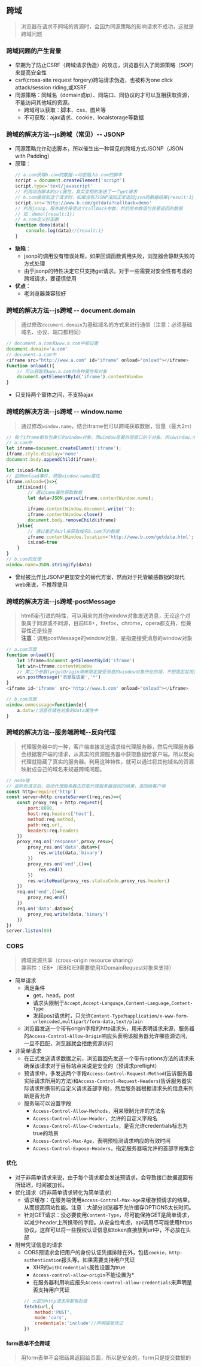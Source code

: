 ## 跨域
> 浏览器在请求不同域的资源时，会因为同源策略的影响请求不成功，这就是跨域问题

### 跨域问题的产生背景
- 早期为了防止CSRF（跨域请求伪造）的攻击，浏览器引入了同源策略（SOP）来提高安全性
- csrf(cross-site request forgery)跨站请求伪造，也被称为one click attack/session riding,或XSRF
- 同源策略：同域名（domain或ip）、同端口、同协议的才可以互相获取资源，不能访问其他域的资源。
  - 跨域可以获取：脚本、css、图片等
  - 不可获取：ajax请求、cookie、localstorage等数据


### 跨域的解决方法--js跨域（常见）-- JSONP
- 同源策略允许动态脚本，所以催生出一种常见的跨域方式JSONP（JSON with Padding）
- 原理：
   ```javascript
   // a.com获取b.com的数据->动态插入b.com的脚本
   script = document.createElement('script')
   script.type='text/javascript'
   // 利用动态脚本的src属性，其实变相的发送了一个get请求
   // b.com接受到这个请求时，如果没有JSONP没回正常返回json的数据结果{result:1}
   script.src='http://www.b.com/getdata?callback=demo'
   // 利用jsonp，服务端会接受这个callback参数，然后用参数值包装要返回的数据
   // 如：demo({result:1})
   // a.com定义好函数
   function demo(data){
       console.log(data)//{result:1}
   }
   
   ```
- **缺陷**：
  - jsonp的调用没有错误处理，如果回调函数调用失败，浏览器会静默失败的方式处理
  - 由于jsonp的特性决定它只支持get请求。对于一些需要对安全性有考虑的跨域请求，要谨慎使用
- **优点**：
  - 老浏览器兼容较好

### 跨域的解决方法--js跨域 -- document.domain
> 通过修改`document.domain`为基础域名的方式来进行通信（注意：必须基础域名、协议、端口都相同）
```javascript
// document.a.com和www.a.com中都设置
document.domain='a.com'
// document.a.com中
<iframe src="http://www.a.com" id="iframe" onload="onload"></iframe>
function onload(){
    // 可以获取到www.a.com的各种属性和对象
    document.getElementById('iframe').contentWindow
}
```
- 只支持两个窗体之间，不支持ajax

### 跨域的解决方法--js跨域 -- window.name
> 通过修改`window.name`，结合iframe也可以跨域获取数据，容量（最大2m） 
 
```javascript
// 每个iframe都有包裹它的window对象，而window是最外层窗口的子对象。所以window.name可以被共享
// a.com中
let iframe=document.createElemnt('iframe');
iframe.style.display='none'
document.body.appendChild(iframe);

let isLoad=false
// 监听onload事件，获取window.name属性
iframe.onload=()=>{
    if(isLoad){
        // 通过name属性获取数据
        let data=JSON.parse(iframe.contentWindow.name);

        iframe.contentWindow.document.write('');
        iframe.contentWindow.close()
        document.body.removeChild(iframe)
    }else{
        // 通过重定向url来获取域名b.com下的数据
        iframe.contentWindow.location='http://www.b.com/getdata.html';
        isLoad=true
    }
}
// b.com的处理
window.name=JSON.stringify(data)
```
- 曾经被比作比JSONP更加安全的替代方案，然而对于托管敏感数据的现代web来说，不推荐使用

### 跨域的解决方法--js跨域-postMessage
> html5新引进的特性，可以用来向其他window对象发送消息，无论这个对象属于同源或不同源，目前IE8+，firefox，chrome，opera都支持，但兼容性还是较差  
> **注意**：调用postMessage的window对象，是指要接受消息的window对象
```javascript
// a.com页面
function onload(){
    let iframe=document.getElementById('iframe')
    let win=iframe.contentWindow
    // 第二个参数targetOrigin用来限定接受消息的window对象所在的域，不想限定就用通配符*
    win.postMessage('消息在这里','*')
}
<iframe id='iframe' src='http://www.b.com' onload="onload"></iframe>

// b.com页面
window.onmesssage=function(e){
    a.data//消息存储在对象的data属性中
}
```

### 跨域的解决方法--服务端跨域--反向代理
> 代理服务器中的一种，客户端直接发送请求给代理服务器，然后代理服务器会根据客户端的请求，从真实的资源服务器中获取数据给客户端。所以反向代理就隐藏了真实的服务器。利用这种特性，就可以通过将其他域名的资源映射成自己的域名来规避跨域问题。

```javascript
// node端
// 监听到请求后，启动代理服务器去获取代理服务器返回的结果，返回给客户端
const http=require('http')
const server=http.createServer((req,res)=>{
    const proxy_req = http.request({
        port:8080,
        host:req.headers['host'],
        method:req.method,
        path:req.url,
        headers:req.headers
    })
    proxy_req.on('response',proxy_res=>{
        proxy_res.on('data',data=>{
            res.write(data,'binary')
        })
        proxy_res.on('end',()=>{
            res.end()
        })
        res.writeHead(proxy_res.statusCode,proxy_res.headers)
    })
    req.on('end',()=>{
        proxy_req.end()
    })
    req.on('data',data=>{
        proxy_req.write(data,'binary')
    })
})
server.listen(80)
```

### CORS
> 跨域资源共享（cross-origin resource sharing）  
> 兼容性：IE8+（IE8和IE9需要使用XDomainRequest对象来支持）

- 简单请求
  - 满足条件
    - get，head，post
    - 请求头限制于`Accept,Accept-Language,Content-Language,Content-Type`
    - 发起post请求时，只允许`Content-Type为application/x-www-form-urlencoded,multipart/form-data,text/plain`
  - 浏览器发送一个带有origin字段的http请求头，用来表明请求来源，服务器的`Access-Control-Allow-Origin`响应头表明该服务器允许哪些源访问，一旦不匹配，浏览器就会拒绝资源访问
- 非简单请求
  - 在正式发送请求数据之前，浏览器回先发送一个带有options方法的请求来确保该请求对于目标站点来说是安全的（预请求preflight）
  - 预请求中，多发送两个字段`Access-Control-Request-Method`(告诉服务器实际请求所用的方法)和`Access-Control-Request-Headers`(告诉服务器实际请求所携带的自定义请求首部字段)，然后服务器根据请求头的信息来判断是否允许
  - 服务端可以设置字段
    - `Access-Control-Allow-Methods`，用来限制允许的方法名
    - `Access-Control-Allow-Header`，允许的自定义字段名
    - `Access-Control-Allow-Credentials`，是否允许credentials标志为true的场景
    - `Access-Control-Max-Age`，表明预检测请求响应的有效时间
    - `Access-Control-Expose-Headers`，指定服务器端允许的首部字段集合

#### 优化
- 对于非简单请求来说，由于每个请求都会发送预请求，会导致接口数据返回有所延迟，时间被加长。
- 优化请求（将非简单请求转化为简单请求）
  - 请求缓存：在服务端使用`Access-Control-Max-Age`来缓存预请求的结果。从而提高网站性能。注意：大部分浏览器不允许缓存OPTIONS太长时间。
  - 针对GET请求：没必要使用`Content-Type`，尽可能保持GET是简单请求，以减少header上所携带的字段。从安全性考虑，api调用尽可能使用https协议，这样可以将一些授权认证信息如token直接放到url中，不必放在头部
- 附带凭证信息的请求
  - CORS预请求会把用户的身份认证凭据排除在外，包括`cookie，http-authentication`报头等。如果需要支持用户凭证
    - XHR的`withCredentials`属性设置为true
    - `Access-control-allow-origin`不能设置为*
    - 在服务器利用响应报头`Access-control-allow-credentials`来声明是否支持用户凭证
     ```javascript
     // 大部分http请求库都有封装
     fetch(url,{
         method:'POST',
         mode:'cors',
         credentials:'include'//声明接受凭证
     })
     ```


#### form表单不会跨域
> 用form表单不会把结果返回给页面，所以是安全的，form只是提交数据的